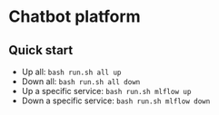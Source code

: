 #  Chatbot platform
## Quick start
 - Up all: `bash run.sh all up`
 - Down all: `bash run.sh all down`
 - Up a specific service: `bash run.sh mlflow up`
 - Down a specific service: `bash run.sh mlflow down` 